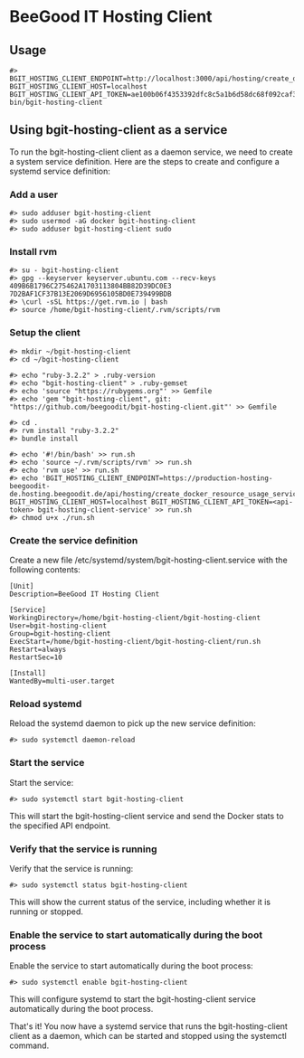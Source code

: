 # BeeGood IT Hosting Client

## Usage

    #> BGIT_HOSTING_CLIENT_ENDPOINT=http://localhost:3000/api/hosting/create_docker_resource_usage_services.json BGIT_HOSTING_CLIENT_HOST=localhost BGIT_HOSTING_CLIENT_API_TOKEN=ae100b06f4353392dfc8c5a1b6d58dc68f092caf3b34a3adfe46d4098fe27f75 bin/bgit-hosting-client

## Using bgit-hosting-client as a service

To run the bgit-hosting-client client as a daemon service, we need to create a system service definition. Here are the steps to create and configure a systemd service definition:

### Add a user

    #> sudo adduser bgit-hosting-client
    #> sudo usermod -aG docker bgit-hosting-client
    #> sudo adduser bgit-hosting-client sudo

### Install rvm

    #> su - bgit-hosting-client
    #> gpg --keyserver keyserver.ubuntu.com --recv-keys 409B6B1796C275462A1703113804BB82D39DC0E3 7D2BAF1CF37B13E2069D6956105BD0E739499BDB
    #> \curl -sSL https://get.rvm.io | bash
    #> source /home/bgit-hosting-client/.rvm/scripts/rvm

### Setup the client

    #> mkdir ~/bgit-hosting-client
    #> cd ~/bgit-hosting-client

    #> echo "ruby-3.2.2" > .ruby-version
    #> echo "bgit-hosting-client" > .ruby-gemset
    #> echo 'source "https://rubygems.org"' >> Gemfile
    #> echo 'gem "bgit-hosting-client", git: "https://github.com/beegoodit/bgit-hosting-client.git"' >> Gemfile
    
    #> cd .
    #> rvm install "ruby-3.2.2"
    #> bundle install
    
    #> echo '#!/bin/bash' >> run.sh
    #> echo 'source ~/.rvm/scripts/rvm' >> run.sh
    #> echo 'rvm use' >> run.sh
    #> echo 'BGIT_HOSTING_CLIENT_ENDPOINT=https://production-hosting-beegoodit-de.hosting.beegoodit.de/api/hosting/create_docker_resource_usage_services.json BGIT_HOSTING_CLIENT_HOST=localhost BGIT_HOSTING_CLIENT_API_TOKEN=<api-token> bgit-hosting-client-service' >> run.sh
    #> chmod u+x ./run.sh

### Create the service definition

Create a new file /etc/systemd/system/bgit-hosting-client.service with the following contents:

    [Unit]
    Description=BeeGood IT Hosting Client

    [Service]
    WorkingDirectory=/home/bgit-hosting-client/bgit-hosting-client
    User=bgit-hosting-client
    Group=bgit-hosting-client
    ExecStart=/home/bgit-hosting-client/bgit-hosting-client/run.sh
    Restart=always
    RestartSec=10

    [Install]
    WantedBy=multi-user.target

### Reload systemd

Reload the systemd daemon to pick up the new service definition:

    #> sudo systemctl daemon-reload

### Start the service

Start the service:

    #> sudo systemctl start bgit-hosting-client

This will start the bgit-hosting-client service and send the Docker stats to the specified API endpoint.

### Verify that the service is running

Verify that the service is running:

    #> sudo systemctl status bgit-hosting-client

This will show the current status of the service, including whether it is running or stopped.

### Enable the service to start automatically during the boot process

Enable the service to start automatically during the boot process:

    #> sudo systemctl enable bgit-hosting-client

This will configure systemd to start the bgit-hosting-client service automatically during the boot process.

That's it! You now have a systemd service that runs the bgit-hosting-client client as a daemon, which can be started and stopped using the systemctl command.